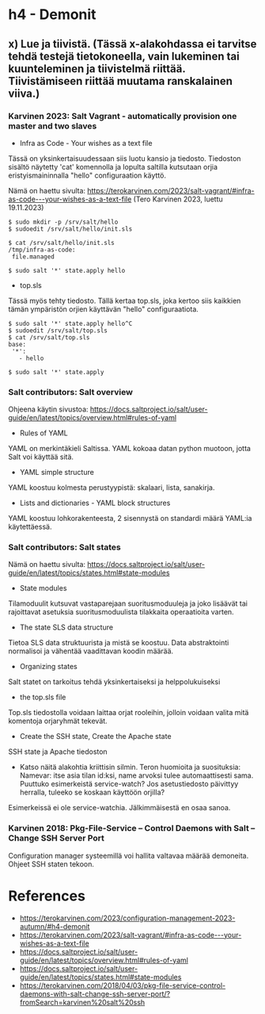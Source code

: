 # h4 - Demonit

## x) Lue ja tiivistä. (Tässä x-alakohdassa ei tarvitse tehdä testejä tietokoneella, vain lukeminen tai kuunteleminen ja tiivistelmä riittää. Tiivistämiseen riittää muutama ranskalainen viiva.)

### Karvinen 2023: Salt Vagrant - automatically provision one master and two slaves
- Infra as Code - Your wishes as a text file

Tässä on yksinkertaisuudessaan siis luotu kansio ja tiedosto. Tiedoston sisältö näytetty 'cat' komennolla ja lopulta saltilla kutsutaan orjia eristyismaininnalla "hello" configuraation käyttö.

Nämä on haettu sivulta: https://terokarvinen.com/2023/salt-vagrant/#infra-as-code---your-wishes-as-a-text-file (Tero Karvinen 2023, luettu 19.11.2023)

 ```
$ sudo mkdir -p /srv/salt/hello
$ sudoedit /srv/salt/hello/init.sls

$ cat /srv/salt/hello/init.sls
/tmp/infra-as-code:
  file.managed

$ sudo salt '*' state.apply hello
```

- top.sls

Tässä myös tehty tiedosto. Tällä kertaa top.sls, joka kertoo siis kaikkien tämän ympäristön orjien käyttävän "hello" configuraatiota.

 ```
$ sudo salt '*' state.apply hello^C
$ sudoedit /srv/salt/top.sls
$ cat /srv/salt/top.sls
base:
  '*':
    - hello

 ```
 ```
$ sudo salt '*' state.apply
   ```


### Salt contributors: Salt overview
Ohjeena käytin sivustoa: https://docs.saltproject.io/salt/user-guide/en/latest/topics/overview.html#rules-of-yaml
- Rules of YAML

YAML on merkintäkieli Saltissa. YAML kokoaa datan python muotoon, jotta Salt voi käyttää sitä.

- YAML simple structure

YAML koostuu kolmesta perustyypistä: skalaari, lista, sanakirja.

- Lists and dictionaries - YAML block structures

YAML koostuu lohkorakenteesta, 2 sisennystä on standardi määrä YAML:ia käytettäessä.


### Salt contributors: Salt states
Nämä on haettu sivulta: https://docs.saltproject.io/salt/user-guide/en/latest/topics/states.html#state-modules
- State modules

Tilamoduulit kutsuvat vastaparejaan suoritusmoduuleja ja joko lisäävät tai rajoittavat asetuksia suoritusmoduulista tilakkaita operaatioita varten.

- The state SLS data structure

Tietoa SLS data struktuurista ja mistä se koostuu. Data abstraktointi normalisoi ja vähentää vaadittavan koodin määrää.

- Organizing states

Salt statet on tarkoitus tehdä yksinkertaiseksi ja helppolukuiseksi

-  the top.sls file

Top.sls tiedostolla voidaan laittaa orjat rooleihin, jolloin voidaan valita mitä komentoja orjaryhmät tekevät.

- Create the SSH state, Create the Apache state

SSH state ja Apache tiedoston 

- Katso näitä alakohtia kriittisin silmin. Teron huomioita ja suosituksia:
Namevar: itse asia tilan id:ksi, name arvoksi tulee automaattisesti sama. Puuttuko esimerkeistä service-watch? Jos asetustiedosto päivittyy herralla, tuleeko se koskaan käyttöön orjilla?

Esimerkeissä ei ole service-watchia. Jälkimmäisestä en osaa sanoa.

### Karvinen 2018: Pkg-File-Service – Control Daemons with Salt – Change SSH Server Port

Configuration manager systeemillä voi hallita valtavaa määrää demoneita. Ohjeet SSH staten tekoon.


# References
- https://terokarvinen.com/2023/configuration-management-2023-autumn/#h4-demonit
- https://terokarvinen.com/2023/salt-vagrant/#infra-as-code---your-wishes-as-a-text-file
- https://docs.saltproject.io/salt/user-guide/en/latest/topics/overview.html#rules-of-yaml
- https://docs.saltproject.io/salt/user-guide/en/latest/topics/states.html#state-modules
- https://terokarvinen.com/2018/04/03/pkg-file-service-control-daemons-with-salt-change-ssh-server-port/?fromSearch=karvinen%20salt%20ssh
